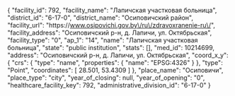 {
    "facility_id": 792,
    "facility_name": "Лапичская участковая больница",
    "district_id": "6-17-0",
    "district_name": "Осиповичский район",
    "facility_url": "https:\/\/www.osipovichi.gov.by\/ru\/zdravoxranenie-ru\/",
    "facility_address": "Осиповичский р-н, д. Лапичи, ул. Октябрьская",
    "facility_type": "0",
    "ap_1": "14",
    "name": "Лапичская участковая больница",
    "state": "public institution",
    "stats": [],
    "med_id": 10214699,
    "address": "Осиповичский р-н, д. Лапичи, ул. Октябрьская",
    "coord_x_y": {
        "crs": {
            "type": "name",
            "properties": {
                "name": "EPSG:4326"
            }
        },
        "type": "Point",
        "coordinates": [
            28.501,
            53.4309
        ]
    },
    "place_name": "Осиповичи",
    "place_type": "city",
    "year_of_closing": null,
    "year_of_opening": "0",
    "healthcare_facility_key": 792,
    "administrative_division_id": "6-17-0"
}